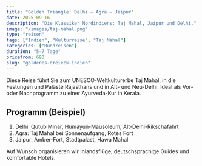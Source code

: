 ```yaml
---
title: "Golden Triangle: Delhi – Agra – Jaipur"
date: 2025-09-16
description: "Die Klassiker Nordindiens: Taj Mahal, Jaipur und Delhi."
image: "/images/taj-mahal.png"
type: "reisen"
tags: ["Indien", "Kulturreise", "Taj Mahal"]
categories: ["Rundreisen"]
duration: "5–7 Tage"
pricefrom: 690
slug: "goldenes-dreieck-indien"
---
```


Diese Reise führt Sie zum UNESCO-Weltkulturerbe Taj Mahal, in die Festungen und Paläste Rajasthans und in Alt- und Neu-Delhi. Ideal als Vor- oder Nachprogramm zu einer Ayurveda-Kur in Kerala.

## Programm (Beispiel)

1. Delhi: Qutub Minar, Humayun-Mausoleum, Alt-Delhi-Rikschafahrt
2. Agra: Taj Mahal bei Sonnenaufgang, Rotes Fort
3. Jaipur: Amber-Fort, Stadtpalast, Hawa Mahal

Auf Wunsch organisieren wir Inlandsflüge, deutschsprachige Guides und komfortable Hotels.

